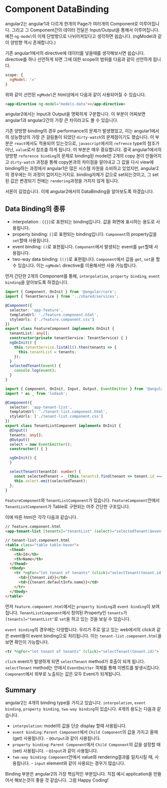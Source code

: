 # Component DataBinding

angular2는 angular1과 다르게 한개의 Page가 여러개의 Component로 이루어집니다. 그리고 그 Component간의 데이터 전달은 Input/Output을 통해서 이루어집니다. 
예전 `ng-model`이 이제 단방향으로 나뉘어져있다고 생각하면 쉽습니다. (ngModel과 같이 양방향 역시 존재합니다.)

기존 angular1에서의 directive에 데이터를 넣을때를 생각해보시면 쉽습니다. directive를 하나 선언하게 되면 그에 대한 scope의 범위를 다음과 같이 선언하게 됩니다.

```js
scope: {
  ngModel: '='
}
```

위와 같이 선언된 `ngModel`은 html상에서 다음과 같이 사용되어질 수 있습니다. 

```html
<app-directive ng-model="models.data"></app-directive>
```

angular2에서는 Input과 Output을 명확하게 구분합니다. 이 부분이 어찌보면 angular1과 angular2간의 가장 큰 차이라고도 볼 수 있습니다. 

기존 양방향 binding의 경우 performance의 문제가 발생했었고, 이는 angular1에서의 성능향상의 가장 큰 걸림돌이 되었던 `dirty-watch`의 문제점이기도 했습니다.
이 부분은 `react`에서도 적용되어 있는것으로, `javascript`에서의 `refrence` type의 참조가 아닌, `value`로서 참조를 하게 됩니다. 이 부분은 매우 중요합니다. 
결국 angular1에서의 양방향 `reference binding`의 문제로 binding된 model은 2개의 copy 본이 만들어지고 `dirty-watch` 과정을 통해 copy본과의 차이점을 알아내고 그 값을 다시 view에 binding하는 과정에서 angular1은 많은 시스템 자원을 소비하고 있었지만, angular2의 경우에는 이 과정이 없어지는거지요. binding자체가 값으로 set되는것이고, 그 set된 값은 변경되기 전에는 `rendering`과정을 거치지 않게 됩니다.

서론이 길었습니다. 이제 angular2에서의 DataBinding을 알아보도록 하겠습니다.

## Data Binding의 종류

* interpolation : `{{}}`로 표현되는 binding입니다. 값을 화면에 표시하는 용도로 사용됩니다. 
* property binding: `[]`로 표현되는 binding입니다. `Component`의 property값을 `set`할때 사용됩니다.
* event binding: `()`로 표현됩니다. `Component`에서 발생되는 event를 `get`할때 사용됩니다. 
* two-way data binding: `[()]`로 표현됩니다. `Component`에서 값을 `get`, `set`을 할 수 있습니다. 이는 `ngModel` directive를 이용해서만 사용 가능합니다.

먼저 간단한 2개의 Component를 통해, `interpolation`, `property binding`, `event binding`을 알아보도록 하겠습니다.

```ts
import { Component, OnInit } from '@angular/core';
import { TenantService } from '../shared/services';

@Component({
  selector: 'app-feature',
  templateUrl: './feature.component.html',
  styleUrls: ['./feature.component.css']
})
export class FeatureComponent implements OnInit {
  tenantList: any[];
  constructor(private tenantService: TenantService) { }
  ngOnInit() {
    this.tenantService.listAll().then(tenants => {
      this.tenantList = tenants;
    });
  }
  selectedTenant(event) {
    console.log(event);
  }
}
``` 

```ts
import { Component, OnInit, Input, Output, EventEmitter } from '@angular/core';
import * as _ from 'lodash';

@Component({
  selector: 'app-tenant-list',
  templateUrl: './tenant-list.component.html',
  styleUrls: ['./tenant-list.component.css']
})
export class TenantListComponent implements OnInit {
  @Input()
  tenants: any[];
  @Output()
  select = new EventEmitter();
  constructor() { }

  ngOnInit() {
  }

  selectTenant(tenantId: number) {
    const selectedTenant = _(this.tenants).find(tenant => tenant.id === tenantId);
    this.select.emit(selectedTenant);
  };
}
```

`FeatureComponent`와 `TenantListComponent`가 있습니다. `FeatureComponent`안에서 `TenantListComponent`가 Table로 구현되는 아주 간단한 구조입니다.

이에 따른 html은 각각 다음과 같습니다.

```html
// feature.component.html
<app-tenant-list [tenants]="tenantList" (select)="selectedTenant($event)"></app-tenant-list>
``` 

```html
// tenant-list.component.html
<table class="table table-hover">
  <thead>
    <th>Id</th>
    <th>Name</th>
  </thead>
  <tbody>
    <tr *ngFor="let tenant of tenants" (click)="selectTenant(tenant.id)">
      <td>{{tenant.id}}</td>
      <td>{{tenant.defaultInfo.name}}</td>
    </tr>
  </tbody>
</table>
```

먼저 `feature.component.html`에서는 `property binding`과 `event binding`이 보여집니다. `TenantListComponent`에서 정의된 Property인 `tenants`가 `[tenants]="tenantList"`로 `set`을 하고 있는 것을 보실 수 있습니다.

`event binding`의 경우에는 다양합니다. 우리가 주로 알고 있는 web에서의 click과 같은 event들이 event binding으로 처리됩니다. 이는 `tenant-list.component.html`을 보면 확인이 가능합니다.

```html
<tr *ngFor="let tenant of tenants" (click)="selectTenant(tenant.id)">
```

`click` event가 발생하게 되면 `selectTenant` method가 호출이 되게 됩니다. `selectTenant` method는 안에서 `EventEmitter` 객체를 통해 이벤트를 발생시킵니다. `Component`에서 외부로 노출되는 값은 모두 Event가 되게됩니다.

 
## Summary

angular2는 4개의 binding type을 가지고 있습니다. `interpolation`, `event binding`, `property binding`, `two-way binding`이 있습니다.
4개의 용도는 다음과 같습니다.

* `interpolation`: model의 값을 단순 display 할때 사용됩니다. 
* `event binding`: `Parent Component`에서 `Child Component`의 값을 가지고 올때(get) 사용됩니다. - `@Output`과 같이 사용됩니다.
* `property binding`: `Parent Component`에서 `Child Component`의 값을 설정할 때(set) 사용됩니다. - `@Input`과 같이 사용됩니다.
* `two-way binding`: `Component`안에서 value와 rendering결과를 일치시킬 때, 사용됩니다. - `input` element와 같이 사용되는 경우가 많습니다.

Binding 부분은 angular2의 가장 핵심적인 부분입니다. 직접 예시 application을 만들어서 해보는것이 좋을 것 같습니다. 
그럼 Happy Coding!
